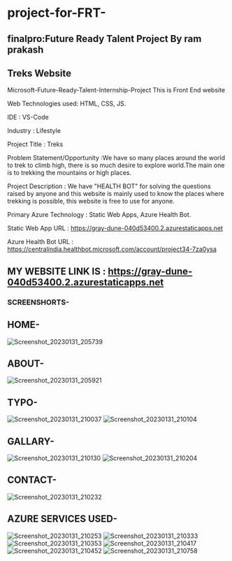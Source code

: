 # project-for-FRT-
## finalpro:Future Ready Talent Project By ram prakash
##   Treks Website

Microsoft-Future-Ready-Talent-Internship-Project This is Front End website

Web Technologies used: HTML, CSS, JS.

IDE           : VS-Code

Industry      : Lifestyle

Project Title : Treks

Problem Statement/Opportunity :We have so many places around the world to trek to climb high, there is so much desire to explore world.The main one is to trekking the mountains or high places.

Project Description  :  We have "HEALTH BOT" for solving the questions raised by anyone and this website is mainly used to know the places where trekking is possible, this website is free to use for anyone.


Primary Azure Technology      :  Static Web Apps, Azure Health Bot.

Static Web App URL : https://gray-dune-040d53400.2.azurestaticapps.net

Azure Health Bot URL : https://centralindia.healthbot.microsoft.com/account/project34-7za0ysa

## MY WEBSITE LINK IS : https://gray-dune-040d53400.2.azurestaticapps.net
### SCREENSHORTS-
## HOME-
![Screenshot_20230131_205739](https://user-images.githubusercontent.com/118154515/215805982-af39b719-c72f-45e0-837b-11a5f62b2053.png)


## ABOUT-
![Screenshot_20230131_205921](https://user-images.githubusercontent.com/118154515/215806032-6f0ac1c5-12c8-4d5d-9972-37ff661d74b5.png)


## TYPO-
![Screenshot_20230131_210037](https://user-images.githubusercontent.com/118154515/215806114-a710f7df-298f-41a2-bad7-7f4e2b71e6df.png)
![Screenshot_20230131_210104](https://user-images.githubusercontent.com/118154515/215806158-fe2e800d-3bc0-4fd2-9b2c-0286584bdaa5.png)



## GALLARY-
![Screenshot_20230131_210130](https://user-images.githubusercontent.com/118154515/215806197-6ab8902b-4d50-4694-8cf5-d8e6d4778b65.png)
![Screenshot_20230131_210204](https://user-images.githubusercontent.com/118154515/215806222-b0b28228-30da-4b84-b3a4-5fdfa951b4cb.png)


## CONTACT-
![Screenshot_20230131_210232](https://user-images.githubusercontent.com/118154515/215806261-ab14db1c-caf0-4cdb-812c-d1a502df585f.png)


## AZURE SERVICES USED-
![Screenshot_20230131_210253](https://user-images.githubusercontent.com/118154515/215806314-9822f1df-2d3a-4d9a-a831-e02ffa4e6b1c.png)
![Screenshot_20230131_210333](https://user-images.githubusercontent.com/118154515/215806349-e7186cba-cde4-493c-9e9c-a52e4f02fba8.png)
![Screenshot_20230131_210353](https://user-images.githubusercontent.com/118154515/215806382-04a9b9a2-5db1-4d1c-8581-ca1526eec234.png)
![Screenshot_20230131_210417](https://user-images.githubusercontent.com/118154515/215806443-1e3ef19a-af6d-40f4-9fc4-044c4c0c0caa.png)
![Screenshot_20230131_210452](https://user-images.githubusercontent.com/118154515/215806440-8f8dfdfe-b9a6-4d0a-a9db-5b03c3f40d20.png)
![Screenshot_20230131_210758](https://user-images.githubusercontent.com/118154515/215806467-43e30074-5766-45b1-ae8b-c90c4ccfb049.png)


